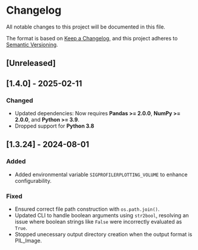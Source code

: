 # Changelog

All notable changes to this project will be documented in this file.

The format is based on [Keep a Changelog](https://keepachangelog.com/en/1.0.0/), and this project adheres to [Semantic Versioning](https://semver.org/spec/v2.0.0.html).

## [Unreleased]

## [1.4.0] - 2025-02-11

### Changed
- Updated dependencies: Now requires **Pandas >= 2.0.0**, **NumPy >= 2.0.0**, and **Python >= 3.9**.
- Dropped support for **Python 3.8**

## [1.3.24] - 2024-08-01

### Added
- Added environmental variable `SIGPROFILERPLOTTING_VOLUME` to enhance configurability.

### Fixed
- Ensured correct file path construction with `os.path.join()`.
- Updated CLI to handle boolean arguments using `str2bool`, resolving an issue where boolean strings like `False` were incorrectly evaluated as `True`.
- Stopped unecessary output directory creation when the output format is PIL_Image.

